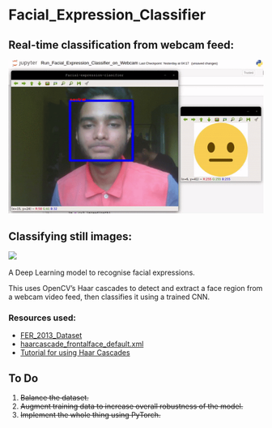 # Facial_Expression_Classifier



## Real-time classification from webcam feed:
![](webcam-sample.gif)

## Classifying still images:
<img src="https://github.com/Mainakdeb/Facial_Expression_Recognition-/blob/master/Screenshots/PyTorch_Predictions.png" width="510">



A Deep Learning model to recognise facial expressions.

This uses OpenCV’s Haar cascades to detect and extract
a face region from a webcam video feed, then classifies
it using a trained CNN.

### Resources used:
* [FER_2013_Dataset](https://www.kaggle.com/c/challenges-in-representation-learning-facial-expression-recognition-challenge/data)
* [haarcascade_frontalface_default.xml](https://github.com/opencv/opencv/blob/master/data/haarcascades/haarcascade_frontalface_default.xml)
* [Tutorial for using Haar Cascades](https://www.youtube.com/watch?v=88HdqNDQsEk)


## To Do
1. ~~Balance the dataset.~~
2. ~~Augment training data to increase overall robustness of the model.~~
3. ~~Implement the whole thing using PyTorch.~~
